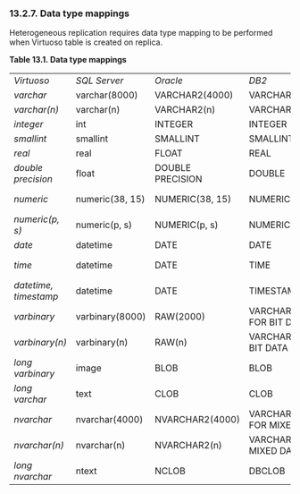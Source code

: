 <div id="snpmap" class="section">

<div class="titlepage">

<div>

<div>

### 13.2.7. Data type mappings

</div>

</div>

</div>

Heterogeneous replication requires data type mapping to be performed
when Virtuoso table is created on replica.

<div id="id36993" class="table">

**Table 13.1. Data type mappings**

<div class="table-contents">

|                                                     |                                            |                                        |                                     |                                          |
|-----------------------------------------------------|--------------------------------------------|----------------------------------------|-------------------------------------|------------------------------------------|
| <span class="emphasis">*Virtuoso*</span>            | <span class="emphasis">*SQL Server*</span> | <span class="emphasis">*Oracle*</span> | <span class="emphasis">*DB2*</span> | <span class="emphasis">*Informix*</span> |
| <span class="emphasis">*varchar*</span>             | varchar(8000)                              | VARCHAR2(4000)                         | VARCHAR(32000)                      | VARCHAR(254)                             |
| <span class="emphasis">*varchar(n)*</span>          | varchar(n)                                 | VARCHAR2(n)                            | VARCHAR(n)                          | VARCHAR(n)                               |
| <span class="emphasis">*integer*</span>             | int                                        | INTEGER                                | INTEGER                             | INTEGER                                  |
| <span class="emphasis">*smallint*</span>            | smallint                                   | SMALLINT                               | SMALLINT                            | SMALLINT                                 |
| <span class="emphasis">*real*</span>                | real                                       | FLOAT                                  | REAL                                | SMALLFLOAT                               |
| <span class="emphasis">*double precision*</span>    | float                                      | DOUBLE PRECISION                       | DOUBLE                              | FLOAT                                    |
| <span class="emphasis">*numeric*</span>             | numeric(38, 15)                            | NUMERIC(38, 15)                        | NUMERIC(32, 15)                     | DECIMAL(31, 15)                          |
| <span class="emphasis">*numeric(p, s)*</span>       | numeric(p, s)                              | NUMERIC(p, s)                          | NUMERIC(p, s)                       | DECIMAL(p, s)                            |
| <span class="emphasis">*date*</span>                | datetime                                   | DATE                                   | DATE                                | DATE                                     |
| <span class="emphasis">*time*</span>                | datetime                                   | DATE                                   | TIME                                | DATETIME HOUR TO SECOND                  |
| <span class="emphasis">*datetime, timestamp*</span> | datetime                                   | DATE                                   | TIMESTAMP                           | DATETIME YEAR TO FRACTION(5)             |
| <span class="emphasis">*varbinary*</span>           | varbinary(8000)                            | RAW(2000)                              | VARCHAR(32000) FOR BIT DATA         | BYTE                                     |
| <span class="emphasis">*varbinary(n)*</span>        | varbinary(n)                               | RAW(n)                                 | VARCHAR(n) FOR BIT DATA             | BYTE                                     |
| <span class="emphasis">*long varbinary*</span>      | image                                      | BLOB                                   | BLOB                                | BYTE                                     |
| <span class="emphasis">*long varchar*</span>        | text                                       | CLOB                                   | CLOB                                | TEXT                                     |
| <span class="emphasis">*nvarchar*</span>            | nvarchar(4000)                             | NVARCHAR2(4000)                        | VARCHAR(32000) FOR MIXED DATA       | NVARCHAR(254)                            |
| <span class="emphasis">*nvarchar(n)*</span>         | nvarchar(n)                                | NVARCHAR2(n)                           | VARCHAR(n) FOR MIXED DATA           | NVARCHAR(n)                              |
| <span class="emphasis">*long nvarchar*</span>       | ntext                                      | NCLOB                                  | DBCLOB                              | TEXT                                     |

</div>

</div>

  

</div>
